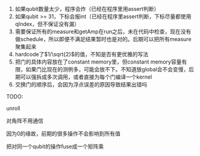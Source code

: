 1. 如果qubit数量太少，程序会炸（已经在程序里用assert判断）
2. 如果qubit >= 31，下标会报int（已经在程序里assert判断，下标尽量都使用qIndex，但不保证没有漏）
3. 需要保证所有的measure和getAmp在run之后，未在代码中检查，现在没有做schedule，所以即便不满足结果暂时也是对的。后期可以把所有measure聚集起来
4. hardcode了$1/\sqrt{2}$的值，不知是否有更优雅的写法
5. 把门的具体内容放在了constant memory里，但constant memory容量有限，如果门比现在的测例多，可能会放不下。不知道放global会不会变慢，后期可以强拆成多次调用，或者直接为每个门编译一个kernel
6. 交换门的顺序后，会因为浮点误差的原因导致结果出错吗

TODO:

unroll

对角阵不用通信

因为0的缘故，前期的很多操作不会影响到所有值

把对同一个qubit的操作fuse成一个矩阵乘